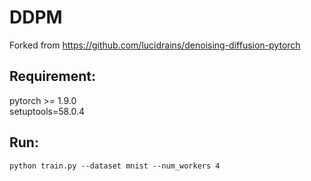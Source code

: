 # DDPM
Forked from https://github.com/lucidrains/denoising-diffusion-pytorch 
## Requirement:
pytorch >= 1.9.0  
setuptools=58.0.4
## Run:
```
python train.py --dataset mnist --num_workers 4
```
